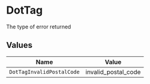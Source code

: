 # DotTag

The type of error returned


## Values

| Name                      | Value                     |
| ------------------------- | ------------------------- |
| `DotTagInvalidPostalCode` | invalid_postal_code       |